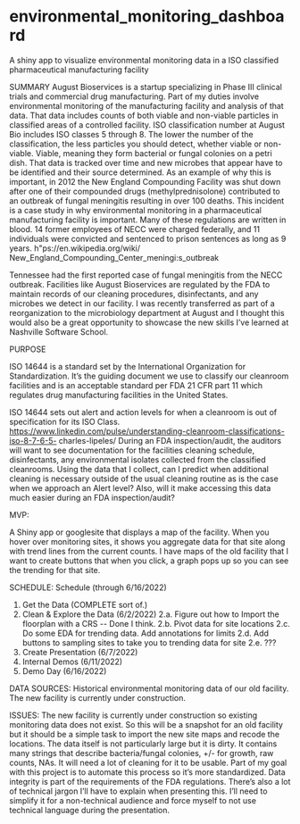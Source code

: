 # environmental_monitoring_dashboard
A shiny app to visualize environmental monitoring data in a ISO classified pharmaceutical manufacturing facility

SUMMARY
August Bioservices is a startup specializing in Phase III clinical trials and commercial drug manufacturing. Part of my duties involve environmental monitoring of the manufacturing facility and analysis of that data. That data includes counts of both viable and non-viable particles in classified areas of a controlled facility. ISO classification number at August Bio includes ISO classes 5 through 8. The lower the number of the classification, the less particles you should detect, whether viable or non-viable. Viable, meaning they form bacterial or fungal colonies on a petri dish. That data is tracked over time and new microbes that appear have to be identified and their source determined.
As an example of why this is important, in 2012 the New England Compounding Facility was shut down after one of their compounded drugs (methylprednisolone) contributed to an outbreak of fungal meningitis resulting in over 100 deaths. This incident is a case study in why environmental monitoring in a pharmaceutical manufacturing facility is important. Many of these regulations are written in blood. 14 former employees of NECC were charged federally, and 11 individuals were convicted and sentenced to prison sentences as long as 9 years. h"ps://en.wikipedia.org/wiki/ New_England_Compounding_Center_meningi:s_outbreak

Tennessee had the first reported case of fungal meningitis from the NECC outbreak. Facilities like August Bioservices are regulated by the FDA to maintain records of our cleaning procedures, disinfectants, and any microbes we detect in our facility. I was recently transferred as part of a reorganization to the microbiology department at August and I thought this would also be a great opportunity to showcase the new skills I’ve learned at Nashville Software School.

PURPOSE

ISO 14644 is a standard set by the International Organization for Standardization. It’s the guiding document we use to classify our cleanroom facilities and is an acceptable standard per FDA 21 CFR part 11 which regulates drug manufacturing facilities in the United States.

ISO 14644 sets out alert and action levels for when a cleanroom is out of specification for its ISO Class. https://www.linkedin.com/pulse/understanding-cleanroom-classifications-iso-8-7-6-5- charles-lipeles/
During an FDA inspection/audit, the auditors will want to see documentation for the facilities cleaning schedule, disinfectants, any environmental isolates collected from the classified cleanrooms.
Using the data that I collect, can I predict when additional cleaning is necessary outside of the usual cleaning routine as is the case when we approach an Alert level? Also, will it make accessing this data much easier during an FDA inspection/audit?

MVP:

A Shiny app or googlesite that displays a map of the facility. When you hover over monitoring sites, it shows you aggregate data for that site along with trend lines from the current counts.
I have maps of the old facility that I want to create buttons that when you click, a graph pops up so you can see the trending for that site.

SCHEDULE:
Schedule (through 6/16/2022)
1. Get the Data (COMPLETE sort of.)
2. Clean & Explore the Data (6/2/2022)
  2.a. Figure out how to Import the floorplan with a CRS -- Done I think.
  2.b. Pivot data for site locations
  2.c. Do some EDA for trending data. Add annotations for limits
  2.d. Add buttons to sampling sites to take you to trending data for site
  2.e. ???
3. Create Presentation (6/7/2022)
4. Internal Demos (6/11/2022)
5. Demo Day (6/16/2022)

DATA SOURCES:
Historical environmental monitoring data of our old facility. The new facility is currently under construction.

ISSUES:
The new facility is currently under construction so existing monitoring data does not exist. So this will be a snapshot for an old facility but it should be a simple task to import the new site maps and recode the locations.
The data itself is not particularly large but it is dirty. It contains many strings that describe bacteria/fungal colonies, +/- for growth, raw counts, NAs. It will need a lot of cleaning for it to be usable. Part of my goal with this project is to automate this process so it’s more standardized. Data integrity is part of the requirements of the FDA regulations.
There’s also a lot of technical jargon I’ll have to explain when presenting this. I’ll need to simplify it for a non-technical audience and force myself to not use technical language during the presentation.
